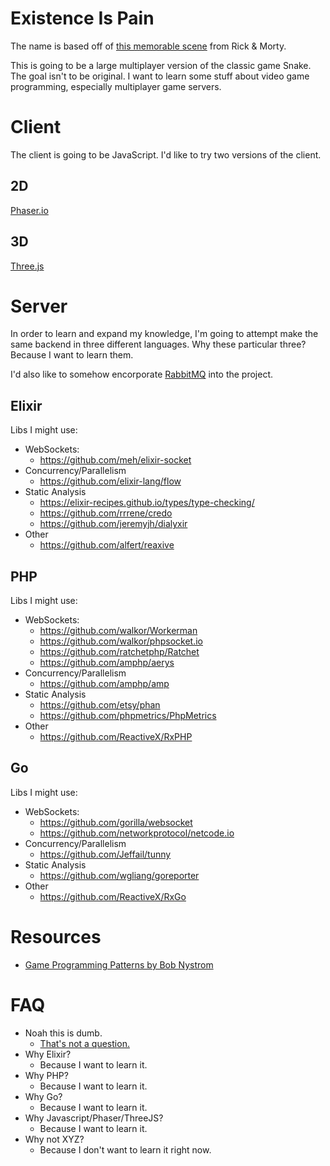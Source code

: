 # Existence Is Pain

The name is based off of [this memorable scene](https://youtu.be/QrQZg-gNC_k?t=18s) from Rick & Morty.

This is going to be a large multiplayer version of the classic game Snake. The goal isn't to be original. I want to learn some stuff about video game programming, especially multiplayer game servers.

# Client

The client is going to be JavaScript. I'd like to try two versions of the client.

## 2D

[Phaser.io](https://phaser.io/)

## 3D

[Three.js](https://threejs.org/)

# Server

In order to learn and expand my knowledge, I'm going to attempt make the same backend in three different languages. Why these particular three? Because I want to learn them.

I'd also like to somehow encorporate [RabbitMQ](https://www.rabbitmq.com/) into the project.

## Elixir

Libs I might use:
* WebSockets:
  * https://github.com/meh/elixir-socket
* Concurrency/Parallelism
  * https://github.com/elixir-lang/flow
* Static Analysis
  * https://elixir-recipes.github.io/types/type-checking/
  * https://github.com/rrrene/credo
  * https://github.com/jeremyjh/dialyxir
* Other
  * https://github.com/alfert/reaxive

## PHP

Libs I might use:
* WebSockets:
  * https://github.com/walkor/Workerman
  * https://github.com/walkor/phpsocket.io
  * https://github.com/ratchetphp/Ratchet
  * https://github.com/amphp/aerys
* Concurrency/Parallelism
  * https://github.com/amphp/amp
* Static Analysis
  * https://github.com/etsy/phan
  * https://github.com/phpmetrics/PhpMetrics
* Other
  * https://github.com/ReactiveX/RxPHP

## Go

Libs I might use:

* WebSockets:
  * https://github.com/gorilla/websocket
  * https://github.com/networkprotocol/netcode.io
* Concurrency/Parallelism
  * https://github.com/Jeffail/tunny
* Static Analysis
  * https://github.com/wgliang/goreporter
* Other
  * https://github.com/ReactiveX/RxGo

# Resources

* [Game Programming Patterns by Bob Nystrom](http://gameprogrammingpatterns.com/)

# FAQ

* Noah this is dumb.
  * [That's not a question.](https://www.youtube.com/watch?v=KIBw10VUcNQ&feature=youtu.be&t=2s)
* Why Elixir?
  * Because I want to learn it.
* Why PHP?
  * Because I want to learn it.
* Why Go?
  * Because I want to learn it.
* Why Javascript/Phaser/ThreeJS?
  * Because I want to learn it.
* Why not XYZ?
  * Because I don't want to learn it right now.
